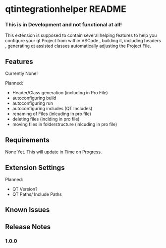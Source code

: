 # qtintegrationhelper README

### This is in Development and not functional at all! 

This extension is supposed to contain several helping features to help you configure your 
qt Project from within VSCode , building it, including headers , generating  qt assisted classes  automatically adjusting the Project 
File.

## Features

Currently None! 

Planned: 
 - Header/Class generation (including in Pro File)
 - autoconfiguring build
 - autoconfiguring run
 - autoconfiguring includes (QT Includes)
 - renaming of Files (inlcuding in pro file)
 - deleting files (inclding in pro file)
 - moving files in folderstructure (inlcuding in pro file)

## Requirements

None Yet. This will update in Time on Progress. 

## Extension Settings

Planned: 
 - QT Version? 
 - QT Paths/ Include Paths

## Known Issues



## Release Notes



### 1.0.0

